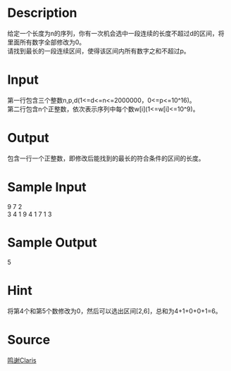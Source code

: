 
# Description

<div class="content"><p>给定一个长度为n的序列，你有一次机会选中一段连续的长度不超过d的区间，将里面所有数字全部修改为0。<br/>
请找到最长的一段连续区间，使得该区间内所有数字之和不超过p。</p></div>

# Input

<div class="content"><p>第一行包含三个整数n,p,d(1&lt;=d&lt;=n&lt;=2000000，0&lt;=p&lt;=10^16)。<br/>
第二行包含n个正整数，依次表示序列中每个数w[i](1&lt;=w[i]&lt;=10^9)。</p></div>

# Output

<div class="content"><p>包含一行一个正整数，即修改后能找到的最长的符合条件的区间的长度。</p></div>

# Sample Input

<div class="content"><span class="sampledata">9 7 2<br/>
3 4 1 9 4 1 7 1 3</span></div>

# Sample Output

<div class="content"><span class="sampledata">5</span></div>

# Hint

<div class="content"><p></p><p>将第4个和第5个数修改为0，然后可以选出区间[2,6]，总和为4+1+0+0+1=6。</p><p></p></div>

# Source

<div class="content"><p><a href="problemset.php?search=鸣谢Claris">鸣谢Claris</a></p></div>

